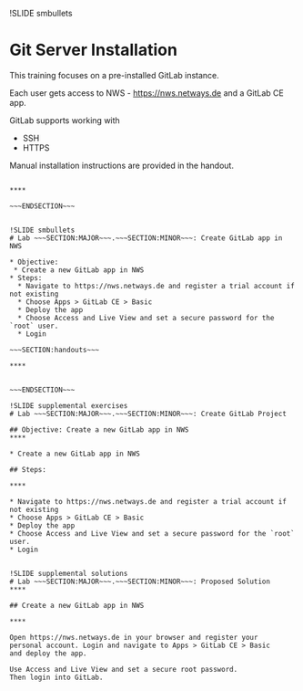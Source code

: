 !SLIDE smbullets
# Git Server Installation

This training focuses on a pre-installed GitLab instance.

Each user gets access to NWS - https://nws.netways.de
and a GitLab CE app.

GitLab supports working with

* SSH
* HTTPS

Manual installation instructions are provided in the
handout.

~~~SECTION:handouts~~~

****

~~~ENDSECTION~~~


!SLIDE smbullets
# Lab ~~~SECTION:MAJOR~~~.~~~SECTION:MINOR~~~: Create GitLab app in NWS

* Objective:
 * Create a new GitLab app in NWS
* Steps:
  * Navigate to https://nws.netways.de and register a trial account if not existing
  * Choose Apps > GitLab CE > Basic
  * Deploy the app
  * Choose Access and Live View and set a secure password for the `root` user.
  * Login

~~~SECTION:handouts~~~

****


~~~ENDSECTION~~~

!SLIDE supplemental exercises
# Lab ~~~SECTION:MAJOR~~~.~~~SECTION:MINOR~~~: Create GitLab Project

## Objective: Create a new GitLab app in NWS
****

* Create a new GitLab app in NWS

## Steps:

****

* Navigate to https://nws.netways.de and register a trial account if not existing
* Choose Apps > GitLab CE > Basic
* Deploy the app
* Choose Access and Live View and set a secure password for the `root` user.
* Login


!SLIDE supplemental solutions
# Lab ~~~SECTION:MAJOR~~~.~~~SECTION:MINOR~~~: Proposed Solution
****

## Create a new GitLab app in NWS

****

Open https://nws.netways.de in your browser and register your
personal account. Login and navigate to Apps > GitLab CE > Basic
and deploy the app.

Use Access and Live View and set a secure root password.
Then login into GitLab.
